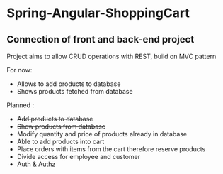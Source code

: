 # Spring-Angular-ShoppingCart
## Connection of front and back-end project

Project aims to allow CRUD operations with REST, build on MVC pattern

For now:
  - Allows to add products to database
  - Shows products fetched from database

Planned : 
  - <s>Add products to database</s>
  - <s>Show products from database</s>
  - Modify quantity and price of products already in database
  - Able to add products into cart
  - Place orders with items from the cart therefore reserve products
  - Divide access for employee and customer
  - Auth & Authz
